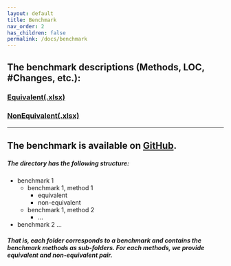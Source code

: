 ```yaml
---
layout: default
title: Benchmark
nav_order: 2
has_children: false
permalink: /docs/benchmark
---
```


## The benchmark descriptions (Methods, LOC, #Changes, etc.):
### [Equivalent(.xlsx)](../assets/EquivalentResults.xlsx)
### [NonEquivalent(.xlsx)](../assets/NonEquivalentResults.xlsx)

---

## The benchmark is available on [GitHub](https://github.com/anonymousresearcher2020/ARDiff/tree/master/benchmarks).

##### The directory has the following structure:

*  benchmark 1
    *  benchmark 1, method 1
        * equivalent 
        * non-equivalent  
    *  benchmark 1, method 2
        * ...
*  benchmark 2
...

##### That is, each folder corresponds to a benchmark and contains the benchmark methods as sub-folders. For each methods, we provide equivalent and non-equivalent pair. 